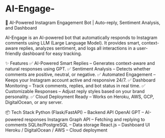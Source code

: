 # AI-Engage-
🚀 AI-Powered Instagram Engagement Bot | Auto-reply, Sentiment Analysis, and Dashboard

AI-Engage is an AI-powered bot that automatically responds to Instagram comments using LLM (Large Language Model). It provides smart, context-aware replies, analyzes sentiment, and logs all interactions in a user-friendly dashboard for easy tracking.

✨ Features
✅ AI-Powered Smart Replies – Generates context-aware and natural responses using GPT.
✅ Sentiment Analysis – Detects whether comments are positive, neutral, or negative.
✅ Automated Engagement – Keeps your Instagram account active and responsive 24/7.
✅ Dashboard Monitoring – Track comments, replies, and bot status in real time.
✅ Customizable Responses – Adjust reply styles based on your brand personality.
✅ Cloud Deployment Ready – Works on Heroku, AWS, GCP, DigitalOcean, or any server.

📦 Tech Stack
Python (Flask/FastAPI) – Backend API
OpenAI GPT – AI-powered responses
Instagram Graph API – Fetching and replying to comments
SQLite/PostgreSQL – Data storage
React.js – Dashboard UI
Heroku / DigitalOcean / AWS – Cloud deployment
